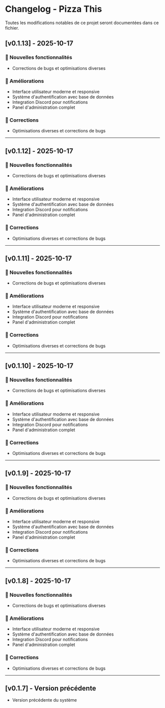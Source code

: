# Changelog - Pizza This

Toutes les modifications notables de ce projet seront documentées dans ce fichier.

## [v0.1.13] - 2025-10-17

### 🎉 Nouvelles fonctionnalités
- Corrections de bugs et optimisations diverses

### 🔧 Améliorations
- Interface utilisateur moderne et responsive
- Système d'authentification avec base de données
- Integration Discord pour notifications
- Panel d'administration complet

### 🐛 Corrections
- Optimisations diverses et corrections de bugs

---


## [v0.1.12] - 2025-10-17

### 🎉 Nouvelles fonctionnalités
- Corrections de bugs et optimisations diverses

### 🔧 Améliorations
- Interface utilisateur moderne et responsive
- Système d'authentification avec base de données
- Integration Discord pour notifications
- Panel d'administration complet

### 🐛 Corrections
- Optimisations diverses et corrections de bugs

---


## [v0.1.11] - 2025-10-17

### 🎉 Nouvelles fonctionnalités
- Corrections de bugs et optimisations diverses

### 🔧 Améliorations
- Interface utilisateur moderne et responsive
- Système d'authentification avec base de données
- Integration Discord pour notifications
- Panel d'administration complet

### 🐛 Corrections
- Optimisations diverses et corrections de bugs

---


## [v0.1.10] - 2025-10-17

### 🎉 Nouvelles fonctionnalités
- Corrections de bugs et optimisations diverses

### 🔧 Améliorations
- Interface utilisateur moderne et responsive
- Système d'authentification avec base de données
- Integration Discord pour notifications
- Panel d'administration complet

### 🐛 Corrections
- Optimisations diverses et corrections de bugs

---


## [v0.1.9] - 2025-10-17

### 🎉 Nouvelles fonctionnalités
- Corrections de bugs et optimisations diverses

### 🔧 Améliorations
- Interface utilisateur moderne et responsive
- Système d'authentification avec base de données
- Integration Discord pour notifications
- Panel d'administration complet

### 🐛 Corrections
- Optimisations diverses et corrections de bugs

---


## [v0.1.8] - 2025-10-17

### 🎉 Nouvelles fonctionnalités
- Corrections de bugs et optimisations diverses

### 🔧 Améliorations
- Interface utilisateur moderne et responsive
- Système d'authentification avec base de données
- Integration Discord pour notifications
- Panel d'administration complet

### 🐛 Corrections
- Optimisations diverses et corrections de bugs

---

## [v0.1.7] - Version précédente
- Version précédente du système
